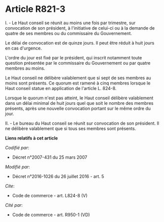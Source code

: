 # Article R821-3

I. - Le Haut conseil se réunit au moins une fois par trimestre, sur convocation de son président, à l'initiative de celui-ci
ou à la demande de quatre de ses membres ou du commissaire du Gouvernement. 

Le délai de convocation est de quinze jours. Il peut être réduit à huit jours en cas d'urgence. 

L'ordre du jour est fixé par le président, qui inscrit notamment toute question présentée par le commissaire du Gouvernement
ou par quatre membres au moins. 

Le Haut conseil ne délibère valablement que si sept de ses membres au moins sont présents. Ce quorum est ramené à cinq
membres lorsque le Haut conseil statue en application de l'article L. 824-8. 

Lorsque le quorum n'est pas atteint, le Haut conseil délibère valablement dans un délai minimal de huit jours quel que soit
le nombre des membres présents, après une nouvelle convocation portant sur le même ordre du jour. 

II. - Le bureau du Haut conseil se réunit sur convocation de son président. Il ne délibère valablement que si tous ses
membres sont présents.

**Liens relatifs à cet article**

_Codifié par_:

  - Décret n°2007-431 du 25 mars 2007

_Modifié par_:

  - Décret n°2016-1026 du 26 juillet 2016 - art. 5

_Cite_:

  - Code de commerce - art. L824-8 (V)

_Cité par_:

  - Code de commerce - art. R950-1 (VD)

